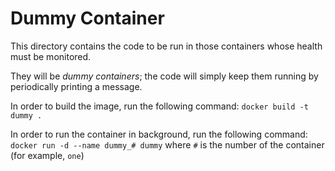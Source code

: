 # Dummy Container
This directory contains the code to be run in those containers whose health must be monitored.

They will be _dummy containers_; the code will simply keep them running by periodically printing a message. 

In order to build the image, run the following command:
`docker build -t dummy .`

In order to run the container in background, run the following command:
`docker run -d --name dummy_# dummy` where `#` is the number of the container (for example, `one`)